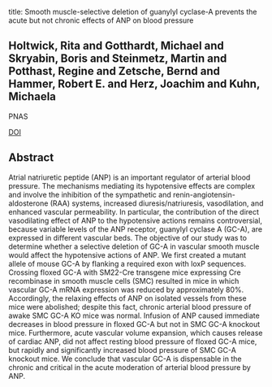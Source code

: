title: Smooth muscle-selective deletion of guanylyl cyclase-A prevents the acute but not chronic effects of ANP on blood pressure

## Holtwick, Rita and Gotthardt, Michael and Skryabin, Boris and Steinmetz, Martin and Potthast, Regine and Zetsche, Bernd and Hammer, Robert E. and Herz, Joachim and Kuhn, Michaela
PNAS

<a href="https://doi.org/10.1073/pnas.102650499">DOI</a>

## Abstract
Atrial natriuretic peptide (ANP) is an important regulator of arterial blood pressure. The mechanisms mediating its hypotensive effects are complex and involve the inhibition of the sympathetic and renin-angiotensin-aldosterone (RAA) systems, increased diuresis/natriuresis, vasodilation, and enhanced vascular permeability. In particular, the contribution of the direct vasodilating effect of ANP to the hypotensive actions remains controversial, because variable levels of the ANP receptor, guanylyl cyclase A (GC-A), are expressed in different vascular beds. The objective of our study was to determine whether a selective deletion of GC-A in vascular smooth muscle would affect the hypotensive actions of ANP. We first created a mutant allele of mouse GC-A by flanking a required exon with loxP sequences. Crossing floxed GC-A with SM22-Cre transgene mice expressing Cre recombinase in smooth muscle cells (SMC) resulted in mice in which vascular GC-A mRNA expression was reduced by approximately 80%. Accordingly, the relaxing effects of ANP on isolated vessels from these mice were abolished; despite this fact, chronic arterial blood pressure of awake SMC GC-A KO mice was normal. Infusion of ANP caused immediate decreases in blood pressure in floxed GC-A but not in SMC GC-A knockout mice. Furthermore, acute vascular volume expansion, which causes release of cardiac ANP, did not affect resting blood pressure of floxed GC-A mice, but rapidly and significantly increased blood pressure of SMC GC-A knockout mice. We conclude that vascular GC-A is dispensable in the chronic and critical in the acute moderation of arterial blood pressure by ANP.

